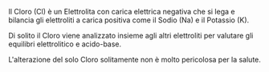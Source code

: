 Il Cloro (Cl) è un Elettrolita con carica elettrica negativa che si lega e bilancia gli elettroliti a carica positiva come il Sodio (Na) e il Potassio (K).

Di solito il Cloro viene analizzato insieme agli altri elettroliti per valutare gli equilibri elettrolitico e acido-base. 
 
L'alterazione del solo Cloro solitamente non è molto pericolosa per la salute.